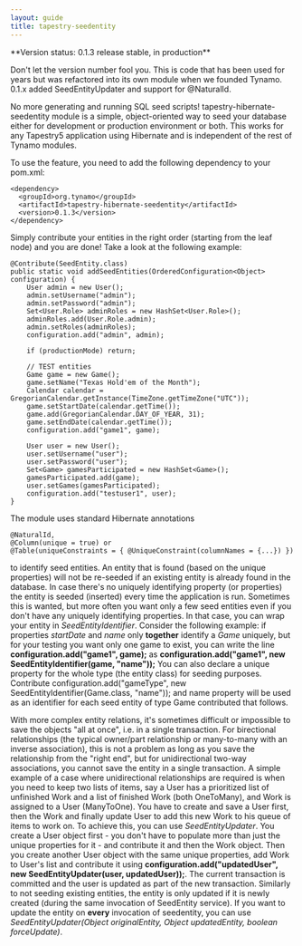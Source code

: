 ```yaml
---
layout: guide
title: tapestry-seedentity
---
```

<div markdown="1" class="alert alert-info">
**Version status: 0.1.3 release stable, in production**

Don't let the version number fool you. This is code that has been used for years but was refactored into its own module when we founded Tynamo. 0.1.x added SeedEntityUpdater and support for @NaturalId.
</div>

No more generating and running SQL seed scripts! tapestry-hibernate-seedentity module is a simple, object-oriented way to seed your database either for development or production environment or both. This works for any Tapestry5 application using Hibernate and is independent of the rest of Tynamo modules.

To use the feature, you need to add the following dependency to your pom.xml:

	<dependency>
	  <groupId>org.tynamo</groupId>
	  <artifactId>tapestry-hibernate-seedentity</artifactId>
	  <version>0.1.3</version>
	</dependency>

Simply contribute your entities in the right order (starting from the leaf node) and you are done! Take a look at the following example:

	@Contribute(SeedEntity.class)
	public static void addSeedEntities(OrderedConfiguration<Object> configuration) {
		User admin = new User();
		admin.setUsername("admin");
		admin.setPassword("admin");
		Set<User.Role> adminRoles = new HashSet<User.Role>();
		adminRoles.add(User.Role.admin);
		admin.setRoles(adminRoles);
		configuration.add("admin", admin);

		if (productionMode) return;

		// TEST entities
		Game game = new Game();
		game.setName("Texas Hold'em of the Month");
		Calendar calendar = GregorianCalendar.getInstance(TimeZone.getTimeZone("UTC"));
		game.setStartDate(calendar.getTime());
		game.add(GregorianCalendar.DAY_OF_YEAR, 31);
		game.setEndDate(calendar.getTime());
		configuration.add("game1", game);

		User user = new User();
		user.setUsername("user");
		user.setPassword("user");
		Set<Game> gamesParticipated = new HashSet<Game>();
		gamesParticipated.add(game);
		user.setGames(gamesParticipated);
		configuration.add("testuser1", user);
	}

The module uses standard Hibernate annotations

	@NaturalId, 
	@Column(unique = true) or 
	@Table(uniqueConstraints = { @UniqueConstraint(columnNames = {...}) }) 

to identify seed entities. An entity that is found (based on the unique properties) will not be re-seeded if an existing entity is already found in the database. In case there's no uniquely identifying property (or properties) the entity is seeded (inserted) every time the application is run. Sometimes this is wanted, but more often you want only a few seed entities even if you don't have any uniquely identifying properties. In that case, you can wrap your entity in *SeedEntityIdentifier*. Consider the following example: if properties *startDate* and *name* only **together** identify a *Game* uniquely, but for your testing you want only one game to exist, you can write the line **configuration.add("game1", game);** as **configuration.add("game1", new SeedEntityIdentifier(game, "name"));** You can also declare a unique property for the whole type (the entity class) for seeding purposes. Contribute configuration.add("gameType", new SeedEntityIdentifier(Game.class, "name")); and name property will be used as an identifier for each seed entity of type Game contributed that follows.

With more complex entity relations, it's sometimes difficult or impossible to save the objects "all at once", i.e. in a single transaction. For birectional relationships (the typical owner/part relationship or many-to-many with an inverse association), this is not a problem as long as you save the relationship from the "right end", but for unidirectional two-way associations, you cannot save the entity in a single transaction. A simple example of a case where unidirectional relationships are required is when you need to keep two lists of items, say a User has a prioritized list of unfinished Work and a list of finished Work (both OneToMany), and Work is assigned to a User (ManyToOne). You have to create and save a User first, then the Work and finally update User to add this new Work to his queue of items to work on. To achieve this, you can use *SeedEntityUpdater*. You create a User object first - you don't have to populate more than just the unique properties for it - and contribute it and then the Work object. Then you create another User object with the same unique properties, add Work to User's list and contribute it using **configuration.add("updatedUser", new SeedEntityUpdater(user, updatedUser));**. The current transaction is committed and the user is updated as part of the new transaction. Similarly to not seeding existing entities, the entity is only updated if it is newly created (during the same invocation of SeedEntity service). If you want to update the entity on **every** invocation of seedentity, you can use *SeedEntityUpdater(Object originalEntity, Object updatedEntity, boolean forceUpdate)*.